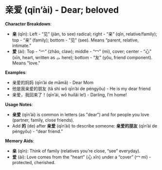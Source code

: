 # **亲爱 (qīn’ài) - Dear; beloved**

**Character Breakdown**:  
- **亲** (qīn): Left - “见” (jiàn, to see) radical; right - “亲” (qīn, relative/family); top - “亲” (family); bottom - "见" (see). Means “parent, relative, intimate.”  
- **爱** (ài): Top - “爫” (zhǎo, claw); middle - “冖” (mì), cover; center - “心” (xīn, heart, written as ⺗ here); bottom - “友” (yǒu, friend component). Means "love."

**Examples**:  
- 亲爱的妈妈 (qīn’ài de māmā) - Dear Mom  
- 他是我亲爱的朋友 (tā shì wǒ qīn’ài de péngyǒu) - He is my dear friend  
- 亲爱，我回来了！(qīn’ài, wǒ huílái le!) - Darling, I’m home!

**Usage Notes**:  
- **亲爱** (qīn’ài) is common in letters (as "dear") and for people you love (partner, family, close friends).  
- Add **的** (de) after **亲爱** (qīn’ài) to describe someone: **亲爱的朋友** (qīn’ài de péngyǒu) - “dear friend.”

**Memory Aids**:  
- **亲** (qīn): Think of family (relatives you’re close, “see” everyday).  
- **爱** (ài): Love comes from the "heart" (心 xīn) under a “cover” (冖 mì) - protected, cherished.
